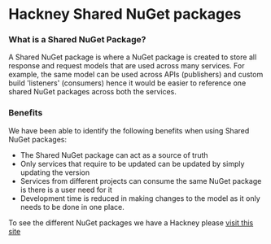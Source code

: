 # Hackney Shared NuGet packages



### What is a Shared NuGet Package?

A Shared NuGet package is where a NuGet package is created to store all response and request models that are used across many services. For example, the same model can be used across APIs (publishers) and custom build 'listeners' (consumers) hence it would be easier to reference one shared NuGet packages across both the services.

### Benefits

We have been able to identify the following benefits when using Shared NuGet packages:
- The Shared NuGet package can act as a source of truth
- Only services that require to be updated can be updated by simply updating the version
- Services from different projects can consume the same NuGet package is there is a user need for it
- Development time is reduced in making changes to the model as it only needs to be done in one place.

To see the different NuGet packages we have a Hackney please [visit this site](https://github.com/orgs/LBHackney-IT/packages)

